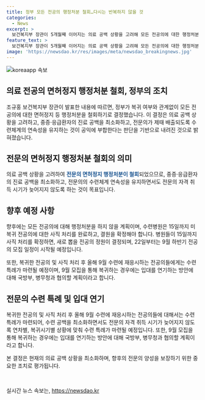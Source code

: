```yaml
---
title: 정부 모든 전공의 행정처분 철회…다시는 반복하지 않을 것
categories:
  - News
excerpt: >
  보건복지부 장관이 5개월째 이어지는 의료 공백 상황을 고려해 모든 전공의에 대한 행정처분을 철회하기로 했다. 이에 따라 전공의들은 15일까지 사직 처리를 완료해야 하며, 그 후 9월 하반기 전공의 모집이 시작된다. 복지부는 사직 후 재응시하는 전공의들을 위해 수련 특례를 마련할 계획이며, 복귀하는 전공의들은 국방부, 병무청과 협의해 입대를 연기할 수 있도록 할 것이라고 밝혔다.
feature_text: >
  보건복지부 장관이 5개월째 이어지는 의료 공백 상황을 고려해 모든 전공의에 대한 행정처분을 철회하기로 했다. 이에 따라 전공의들은 15일까지 사직 처리를 완료해야 하며, 그 후 9월 하반기 전공의 모집이 시작된다. 복지부는 사직 후 재응시하는 전공의들을 위해 수련 특례를 마련할 계획이며, 복귀하는 전공의들은 국방부, 병무청과 협의해 입대를 연기할 수 있도록 할 것이라고 밝혔다.
image: 'https://newsdao.kr/res/images/meta/newsdao_breakingnews.jpg'
---
```


<p><img src="https://newsdao.kr/res/images/meta/newsdao_breakingnews.jpg" alt="koreaapp 속보" /></p>

<h2>의료 전공의 면허정지 행정처분 철회, 정부의 조치</h2>

<p>조규홍 보건복지부 장관이 발표한 내용에 따르면, 정부가 복귀 여부와 관계없이 모든 전공의에 대한 면허정지 등 행정처분을 철회하기로 결정했습니다. 이 결정은 의료 공백 상황을 고려하고, 중증·응급환자의 진료 공백을 최소화하고, 전문의가 제때 배출되도록 수련체계의 연속성을 유지하는 것이 공익에 부합한다는 판단을 기반으로 내려진 것으로 밝혀졌습니다.</p>

<h2 data-ke-size="size26">전문의 면허정지 행정처분 철회의 의미</h2>

<p>의료 공백 상황을 고려하여 <b><span style="color: #1a5490;">전문의 면허정지 행정처분이 철회</span></b>되었으므로, 중증·응급환자의 진료 공백을 최소화하고, 전문의의 수련체계 연속성을 유지하면서도 전문의 자격 취득 시기가 늦어지지 않도록 하는 것이 목표입니다.</p>

<h2 data-ke-size="size26">향후 예정 사항</h2>

<p>향후에는 모든 전공의에 대해 행정처분을 하지 않을 계획이며, 수련병원은 15일까지 미복귀 전공의에 대한 사직 처리를 완료하고, 결원을 확정해야 합니다. 병원들이 15일까지 사직 처리를 확정하면, 새로 뽑을 전공의 정원이 결정되며, 22일부터는 9월 하반기 전공의 모집 일정이 시작될 예정입니다.</p>

<p>또한, 복귀한 전공의 및 사직 처리 후 올해 9월 수련에 재응시하는 전공의들에게는 수련 특례가 마련될 예정이며, 9월 모집을 통해 복귀하는 경우에는 입대를 연기하는 방안에 대해 국방부, 병무청과 협의할 계획이라고 합니다.</p>

<h2 data-ke-size="size26">전문의 수련 특례 및 입대 연기</h2>

<p>복귀한 전공의 및 사직 처리 후 올해 9월 수련에 재응시하는 전공의들에 대해서는 수련 특례가 마련되어, 수련 공백을 최소화하면서도 전문의 자격 취득 시기가 늦어지지 않도록 연차별, 복귀시기별 상황에 맞춰 수련 특례가 마련될 예정입니다. 또한, 9월 모집을 통해 복귀하는 경우에는 입대를 연기하는 방안에 대해 국방부, 병무청과 협의할 계획이라고 합니다.</p>

<p>본 결정은 현재의 의료 공백 상황을 최소화하며, 향후의 전문의 양성을 보장하기 위한 중요한 조치로 평가됩니다.</p>

<p data-ke-size="size16">&nbsp;</p>
실시간 뉴스 속보는, <a href="https://newsdao.kr" rel="dofollow">https://newsdao.kr</a>


